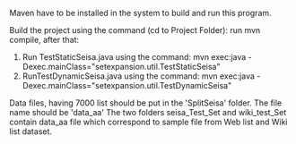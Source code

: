 Maven have to be installed in the system to build and run this program.

Build the project using the command (cd to Project Folder): 
run mvn compile, after that:

1) Run TestStaticSeisa.java using the command: mvn exec:java -Dexec.mainClass="setexpansion.util.TestStaticSeisa"
2) RunTestDynamicSeisa.java using the command: mvn exec:java -Dexec.mainClass="setexpansion.util.TestDynamicSeisa"

Data files, having 7000 list should be put in the 'SplitSeisa' folder. The file name should be 'data_aa' 
The two folders seisa_Test_Set and wiki_test_Set contain data_aa file which correspond to sample file from Web list and Wiki list dataset.
